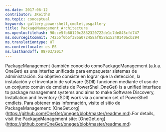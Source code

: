 ```yaml
---
ms.date: 2017-06-12
contributor: JKeithB
ms.topic: conceptual
keywords: gallery,powershell,cmdlet,psgallery
title: PackageManagement_Architecture
ms.openlocfilehash: 90cce5fb60120c2832320722de1c7de845cfd747
ms.sourcegitcommit: 74255f0b5f386a072458af058a15240140acb294
ms.translationtype: HT
ms.contentlocale: es-ES
ms.lasthandoff: 08/03/2017
---
```

<span data-ttu-id="9597e-103">PackageManagement (también conocido como</span><span class="sxs-lookup"><span data-stu-id="9597e-103">PackageManagement (a.k.a.</span></span> <span data-ttu-id="9597e-104">OneGet) es una interfaz unificada para empaquetar sistemas de administración. Su objetivo consiste en lograr que la detección, la instalación y el inventario de software (SDII) funcionen mediante el uso de un conjunto común de cmdlets de PowerShell.</span><span class="sxs-lookup"><span data-stu-id="9597e-104">OneGet) is a unified interface to package management systems and aims to make Software Discovery, Installation and Inventory (SDII) work via a common set of PowerShell cmdlets.</span></span> <span data-ttu-id="9597e-105">Para obtener más información, visite el sitio de PackageManagement: [OneGet.org] (https://github.com/OneGet/oneget/blob/master/readme.md).</span><span class="sxs-lookup"><span data-stu-id="9597e-105">For details, visit the PackageManagement site: [OneGet.org] (https://github.com/OneGet/oneget/blob/master/readme.md)</span></span>

